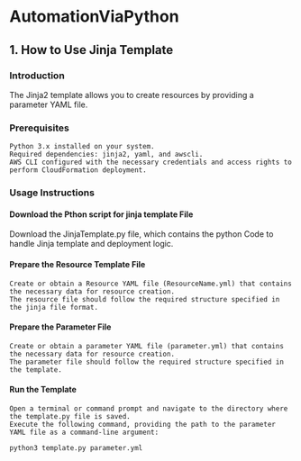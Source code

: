 # AutomationViaPython
## 1. How to Use Jinja Template
### Introduction
The Jinja2 template allows you to create resources by providing a parameter YAML file.

### Prerequisites
    Python 3.x installed on your system.
    Required dependencies: jinja2, yaml, and awscli.
    AWS CLI configured with the necessary credentials and access rights to perform CloudFormation deployment.

### Usage Instructions
#### Download the Pthon script for jinja template File

Download the JinjaTemplate.py file, which contains the python Code to handle Jinja template and deployment logic.
    
#### Prepare the Resource Template File

    Create or obtain a Resource YAML file (ResourceName.yml) that contains the necessary data for resource creation.
    The resource file should follow the required structure specified in the jinja file format.
    
#### Prepare the Parameter File

    Create or obtain a parameter YAML file (parameter.yml) that contains the necessary data for resource creation.
    The parameter file should follow the required structure specified in the template.

#### Run the Template

    Open a terminal or command prompt and navigate to the directory where the template.py file is saved.
    Execute the following command, providing the path to the parameter YAML file as a command-line argument:

    python3 template.py parameter.yml
